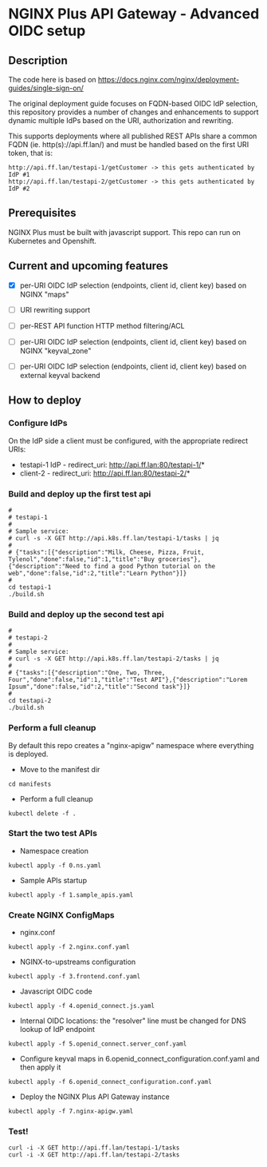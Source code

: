 # NGINX Plus API Gateway - Advanced OIDC setup

## Description

The code here is based on https://docs.nginx.com/nginx/deployment-guides/single-sign-on/

The original deployment guide focuses on FQDN-based OIDC IdP selection, this repository provides a number of changes and enhancements to support dynamic multiple IdPs based on the URI, authorization and rewriting.

This supports deployments where all published REST APIs share a common FQDN (ie. http(s)://api.ff.lan/) and must be handled based on the first URI token, that is:

```
http://api.ff.lan/testapi-1/getCustomer -> this gets authenticated by IdP #1
http://api.ff.lan/testapi-2/getCustomer -> this gets authenticated by IdP #2
```

## Prerequisites

NGINX Plus must be built with javascript support. This repo can run on Kubernetes and Openshift.

## Current and upcoming features

- [X] per-URI OIDC IdP selection (endpoints, client id, client key) based on NGINX "maps"

- [ ] URI rewriting support
- [ ] per-REST API function HTTP method filtering/ACL
- [ ] per-URI OIDC IdP selection (endpoints, client id, client key) based on NGINX "keyval_zone"
- [ ] per-URI OIDC IdP selection (endpoints, client id, client key) based on external keyval backend


## How to deploy

### Configure IdPs

On the IdP side a client must be configured, with the appropriate redirect URIs:

- testapi-1 IdP - redirect_uri: http://api.ff.lan:80/testapi-1/*
- client-2 - redirect_uri: http://api.ff.lan:80/testapi-2/*


### Build and deploy up the first test api

```
#
# testapi-1
# 
# Sample service:
# curl -s -X GET http://api.k8s.ff.lan/testapi-1/tasks | jq
#
# {"tasks":[{"description":"Milk, Cheese, Pizza, Fruit, Tylenol","done":false,"id":1,"title":"Buy groceries"},{"description":"Need to find a good Python tutorial on the web","done":false,"id":2,"title":"Learn Python"}]}
#
cd testapi-1
./build.sh
```

### Build and deploy up the second test api

```
#
# testapi-2
#
# Sample service:
# curl -s -X GET http://api.k8s.ff.lan/testapi-2/tasks | jq
#
# {"tasks":[{"description":"One, Two, Three, Four","done":false,"id":1,"title":"Test API"},{"description":"Lorem Ipsum","done":false,"id":2,"title":"Second task"}]}
#
cd testapi-2
./build.sh
```

### Perform a full cleanup

By default this repo creates a "nginx-apigw" namespace where everything is deployed.

- Move to the manifest dir
```
cd manifests
```

- Perform a full cleanup
```
kubectl delete -f .
```

### Start the two test APIs

- Namespace creation
```
kubectl apply -f 0.ns.yaml
```

- Sample APIs startup
```
kubectl apply -f 1.sample_apis.yaml
```

### Create NGINX ConfigMaps

- nginx.conf
```
kubectl apply -f 2.nginx.conf.yaml 
```

- NGINX-to-upstreams configuration
```
kubectl apply -f 3.frontend.conf.yaml
```

- Javascript OIDC code
```
kubectl apply -f 4.openid_connect.js.yaml
```

- Internal OIDC locations: the "resolver" line must be changed for DNS lookup of IdP endpoint
```
kubectl apply -f 5.openid_connect.server_conf.yaml
```

- Configure keyval maps in 6.openid_connect_configuration.conf.yaml and then apply it
```
kubectl apply -f 6.openid_connect_configuration.conf.yaml
```

- Deploy the NGINX Plus API Gateway instance
```
kubectl apply -f 7.nginx-apigw.yaml
```

### Test!

```
curl -i -X GET http://api.ff.lan/testapi-1/tasks
curl -i -X GET http://api.ff.lan/testapi-2/tasks
```
